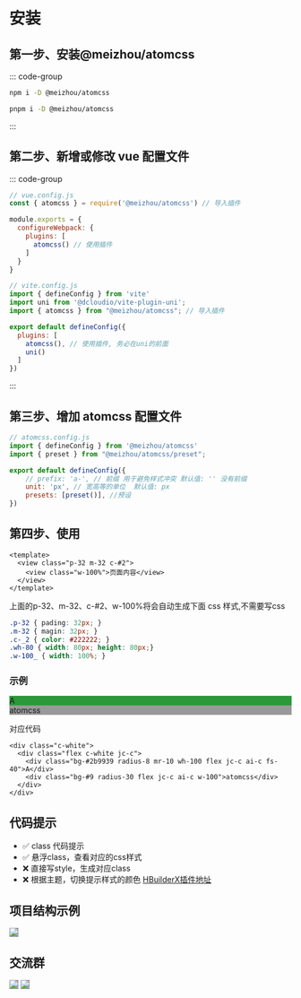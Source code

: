# 安装
## 第一步、安装@meizhou/atomcss
::: code-group
```bash [npm]
npm i -D @meizhou/atomcss
```

```bash [pnpm]
pnpm i -D @meizhou/atomcss
```
:::
## 第二步、新增或修改 vue 配置文件
::: code-group
```js [vue2]
// vue.config.js
const { atomcss } = require('@meizhou/atomcss') // 导入插件

module.exports = {
  configureWebpack: {
    plugins: [
      atomcss() // 使用插件
    ]
  }
}
```

```js [vue3]
// vite.config.js
import { defineConfig } from 'vite'
import uni from '@dcloudio/vite-plugin-uni';
import { atomcss } from "@meizhou/atomcss"; // 导入插件

export default defineConfig({
  plugins: [
    atomcss(), // 使用插件, 务必在uni的前面
    uni()
  ]
})
```

:::
## 第三步、增加 atomcss 配置文件
```js
// atomcss.config.js
import { defineConfig } from '@meizhou/atomcss'
import { preset } from "@meizhou/atomcss/preset";

export default defineConfig({
    // prefix: 'a-', // 前缀 用于避免样式冲突 默认值: '' 没有前缀
    unit: 'px', // 宽高等的单位  默认值: px
    presets: [preset()], //预设 
})
```

## 第四步、使用


```vue
<template>
  <view class="p-32 m-32 c-#2">
    <view class="w-100%">页面内容</view>
  </view>
</template>
```
上面的p-32、m-32、c-#2、w-100%将会自动生成下面 css 样式,不需要写css
```css
.p-32 { pading: 32px; }
.m-32 { magin: 32px; }
.c-_2 { color: #222222; }
.wh-80 { width: 80px; height: 80px;}
.w-100_ { width: 100%; }
```
### 示例
<div class="a-c-white">
  <div class="a-flex a-c-white a-jc-c">
    <div class="a-bg-#2b9939  a-radius-8 a-wh-50 a-mr-10 a-flex a-jc-c a-ai-c a-fs-40"  style="background-color:#2b9939">A</div>
    <div class="a-bg-#9  a-flex  a-jc-c a-ai-c a-w-100 a-radius-30 a-mr-10" style="background-color:#999999">atomcss</div>
  </div>
</div>

对应代码

```vue
<div class="c-white">
  <div class="flex c-white jc-c">
    <div class="bg-#2b9939 radius-8 mr-10 wh-100 flex jc-c ai-c fs-40">A</div>
    <div class="bg-#9 radius-30 flex jc-c ai-c w-100">atomcss</div>
  </div>
</div>
```
## 代码提示
- ✅ class 代码提示
- ✅ 悬浮class，查看对应的css样式
- ❌ 直接写style，生成对应class
- ❌ 根据主题，切换提示样式的颜色
[HBuilderX插件地址](https://ext.dcloud.net.cn/plugin?id=14737)

## 项目结构示例
<img class="a-w-400" src="/1.png" style="background-color:#999999"> 

## 交流群
<div class="a-flex c-white a-jc-sa">
<img class="a-w-200" src="/1.jpg" style="background-color:#999999">
<img class="a-w-200" src="/2.jpg" style="background-color:#999999"> 
</div>

<script setup>
import { withBase, useData } from 'vitepress'

</script>
